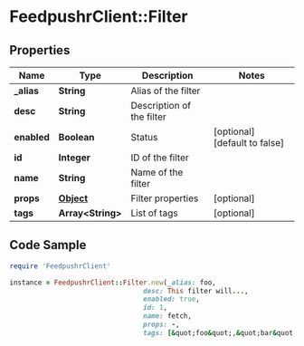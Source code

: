 # FeedpushrClient::Filter

## Properties

Name | Type | Description | Notes
------------ | ------------- | ------------- | -------------
**_alias** | **String** | Alias of the filter | 
**desc** | **String** | Description of the filter | 
**enabled** | **Boolean** | Status | [optional] [default to false]
**id** | **Integer** | ID of the filter | 
**name** | **String** | Name of the filter | 
**props** | [**Object**](.md) | Filter properties | [optional] 
**tags** | **Array&lt;String&gt;** | List of tags | [optional] 

## Code Sample

```ruby
require 'FeedpushrClient'

instance = FeedpushrClient::Filter.new(_alias: foo,
                                 desc: This filter will...,
                                 enabled: true,
                                 id: 1,
                                 name: fetch,
                                 props: -,
                                 tags: [&quot;foo&quot;,&quot;bar&quot;])
```



